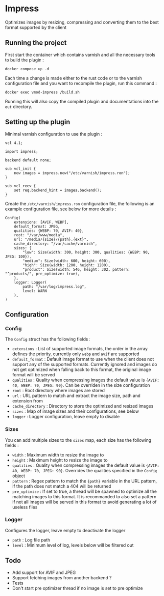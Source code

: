 # Impress
Optimizes images by resizing, compressing and converting them to the
best format supported by the client

## Running the project
First start the container which contains varnish and all the necessary
tools to build the plugin :
```shell
docker compose up -d
```

Each time a change is made either to the rust code or to the varnish
configuration file and you want to recompile the plugin, run this command :
```shell
docker exec vmod-impress /build.sh
```

Running this will also copy the compiled plugin and documentations into the
`out` directory.

## Setting up the plugin
Minimal varnish configuration to use the plugin :
```vcl
vcl 4.1;

import impress;

backend default none;

sub vcl_init {
    new images = impress.new("/etc/varnish/impress.ron");
}

sub vcl_recv {
    set req.backend_hint = images.backend();
}
```

Create the `/etc/varnish/impress.ron` configuration file, the following is an example
configuration file, see below for more details :
```ron
Config(
    extensions: [AVIF, WEBP],
    default_format: JPEG,
    qualities: {WEBP: 70, AVIF: 40},
    root: "/var/www/media",
    url: "/media/{size}/{path}.{ext}",
    cache_directory: "/var/cache/varnish",
    sizes: {
        "low": Size(width: 300, height: 300, qualities: {WEBP: 90, JPEG: 100}),
        "medium": Size(width: 600, height: 600),
        "high": Size(width: 1200, height: 1200),
        "product": Size(width: 546, height: 302, pattern: "^products/", pre_optimize: true),
    },
    logger: Logger(
        path: "/var/log/impress.log",
        level: WARN
    ),
)
```

## Configuration

### Config
The `Config` struct has the following fields :
- `extensions` : List of supported image formats, the order in the array defines the 
priority, currently only `webp` and `avif` are supported
- `default_format` : Default image format to use when the client does not support 
any of the supported formats. Currently ignored and images do not get optimized when 
falling back to this format, the original image format will be served
- `qualities` : Quality when compressing images the default value is `{AVIF: 40, WEBP: 70, JPEG: 90}`. 
Can be overriden in the size configuration
- `root` : Root directory where images are stored
- `url` : URL pattern to match and extract the image size, path and extension from
- `cache_directory` : Directory to store the optimized and resized images
- `sizes` : Map of image sizes and their configurations, see below
- `logger` : Logger configuration, leave empty to disable

### Sizes
You can add multiple sizes to the `sizes` map, each size has the following fields :
- `width` : Maximum width to resize the image to
- `height` : Maximum height to resize the image to
- `qualities` : Quality when compressing images the default value is `{AVIF: 40, WEBP: 70, JPEG: 90}`. 
Overrides the qualities specified in the `Config` object
- `pattern` : Regex pattern to match the `{path}` variable in the URL pattern, if 
the path does not match a 404 will be returned
- `pre_optimize` : If set to true, a thread will be spawned to optimize all the 
matching images to this format. It is recommanded to also set a pattern if not 
all images will be served in this format to avoid generating a lot of useless files

### Logger
Configures the logger, leave empty to deactivate the logger
- `path` : Log file path
- `level` : Minimum level of log, levels below will be filtered out

## Todo
- Add support for AVIF and JPEG
- Support fetching images from another backend ?
- Tests
- Don't start pre optimizer thread if no image is set to pre optimize
